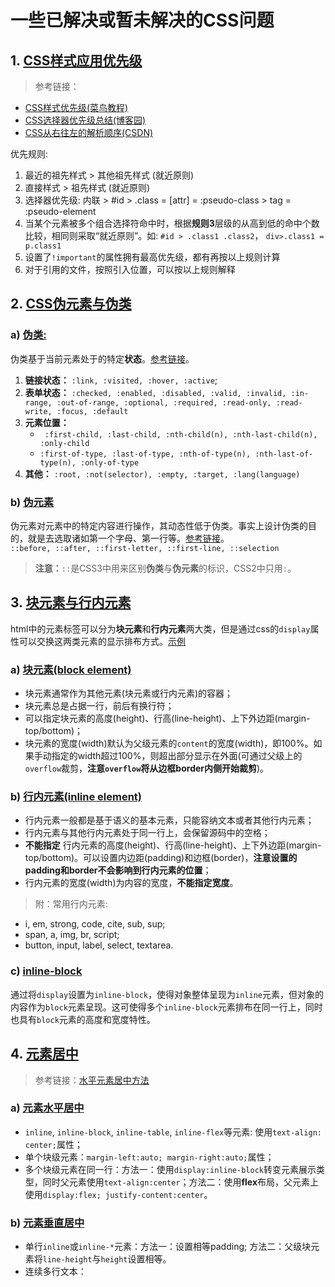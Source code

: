 # 一些已解决或暂未解决的CSS问题

## 1. [CSS样式应用优先级](#css-priority)
>参考链接：
- [CSS样式优先级(菜鸟教程)](http://www.runoob.com/w3cnote/css-style-priority.html)
- [CSS选择器优先级总结(博客园)](https://www.cnblogs.com/zxjwlh/p/6213239.html)
- [CSS从右往左的解析顺序(CSDN)](https://blog.csdn.net/jinboker/article/details/52126021)

优先规则:
1. 最近的祖先样式 > 其他祖先样式 (就近原则)
2. 直接样式 > 祖先样式 (就近原则)
3. 选择器优先级: 内联 > #id > .class = [attr] = :pseudo-class > tag = :pseudo-element
4. 当某个元素被多个组合选择符命中时，根据**规则3**层级的从高到低的命中个数比较，相同则采取“就近原则”。如: `#id > .class1 .class2`， `div>.class1 = p.class1`
5. 设置了`!important`的属性拥有最高优先级，都有再按以上规则计算
6. 对于引用的文件，按照引入位置，可以按以上规则解释  

## 2. [CSS伪元素与伪类](#css-pesudo-class-element)
### a) [伪类:](#pesudo-classes)
伪类基于当前元素处于的特定**状态**。[参考链接](http://www.runoob.com/css/css-pseudo-classes.html)。
1. **链接状态：** `:link, :visited, :hover, :active`;
2. **表单状态：** `:checked, :enabled, :disabled, :valid, :invalid, :in-range, :out-of-range, :optional, :required, :read-only, :read-write, :focus, :default`
3. **元素位置：**
    - ` :first-child, :last-child, :nth-child(n), :nth-last-child(n), :only-child`
    - `:first-of-type, :last-of-type, :nth-of-type(n), :nth-last-of-type(n), :only-of-type`
4. **其他：** `:root, :not(selector), :empty, :target, :lang(language)`   

### b) [伪元素](#pesudo-elements)
伪元素对元素中的特定内容进行操作，其动态性低于伪类。事实上设计伪类的目的，就是去选取诸如第一个字母、第一行等。[参考链接](http://www.runoob.com/css/css-pseudo-elements.html)。  
`::before, ::after, ::first-letter, ::first-line, ::selection`  
>**注意：**`::`是CSS3中用来区别**伪类**与**伪元素**的标识，CSS2中只用`:`。

## 3. [块元素与行内元素](#block_inline)
html中的元素标签可以分为**块元素**和**行内元素**两大类，但是通过css的`display`属性可以交换这两类元素的显示排布方式。[示例](./examples/cssproblems/block-inline.html)
### a) [块元素(block element)](#block_element)
- 块元素通常作为其他元素(块元素或行内元素)的容器；
- 块元素总是占据一行，前后有换行符；
- 可以指定块元素的高度(height)、行高(line-height)、上下外边距(margin-top/bottom)；
- 块元素的宽度(width)默认为父级元素的`content`的宽度(width)，即100%。如果手动指定的width超过100%，则超出部分显示在外面(可通过父级上的`overflow`裁剪，**注意`overflow`将从边框border内侧开始裁剪**)。

### b) [行内元素(inline element)](#inlien_element)
- 行内元素一般都是基于语义的基本元素，只能容纳文本或者其他行内元素；
- 行内元素与其他行内元素处于同一行上，会保留源码中的空格；
- **不能指定** 行内元素的高度(height)、行高(line-height)、上下外边距(margin-top/bottom)。可以设置内边距(padding)和边框(border)，**注意设置的padding和border不会影响到行内元素的位置**；
- 行内元素的宽度(width)为内容的宽度，**不能指定宽度**。

>附：常用行内元素:
- i, em, strong, code, cite, sub, sup;
- span, a, img, br, script;
- button, input, label, select, textarea.

### c) [inline-block](#inline_block)
通过将`display`设置为`inline-block`，使得对象整体呈现为`inline`元素，但对象的内容作为`block`元素呈现。这可使得多个`inline-block`元素排布在同一行上，同时也具有`block`元素的高度和宽度特性。

## 4. [元素居中](#centering)
>参考链接：[水平元素居中方法](https://css-tricks.com/centering-css-complete-guide/)

### a) [元素水平居中](#horizontally)
- `inline`, `inline-block`, `inline-table`, `inline-flex`等元素: 使用`text-align: center;`属性；
- 单个块级元素：`margin-left:auto; margin-right:auto;`属性；
- 多个块级元素在同一行：方法一：使用`display:inline-block`转变元素展示类型，同时父元素使用`text-align:center`；方法二：使用**flex**布局，父元素上使用`display:flex; justify-content:center`。

### b) [元素垂直居中](#vertically)
- 单行`inline`或`inline-*`元素：方法一：设置相等padding; 方法二：父级块元素将`line-height`与`height`设置相等。
- 连续多行文本：
